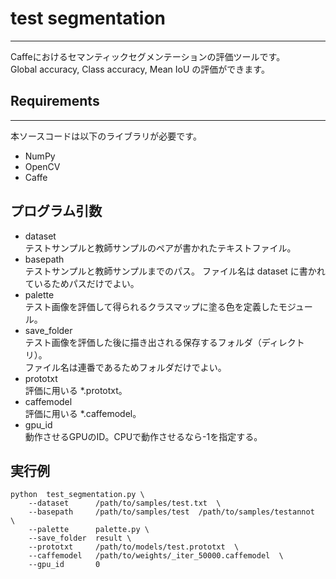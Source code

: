 # test segmentation
---
Caffeにおけるセマンティックセグメンテーションの評価ツールです。  
Global accuracy, Class accuracy, Mean IoU の評価ができます。

## Requirements
---
本ソースコードは以下のライブラリが必要です。  
- NumPy
- OpenCV
- Caffe

## プログラム引数
- dataset  
テストサンプルと教師サンプルのペアが書かれたテキストファイル。
- basepath  
テストサンプルと教師サンプルまでのパス。
ファイル名は dataset に書かれているためパスだけでよい。
- palette  
テスト画像を評価して得られるクラスマップに塗る色を定義したモジュール。
- save_folder  
テスト画像を評価した後に描き出される保存するフォルダ（ディレクトリ）。  
ファイル名は連番であるためフォルダだけでよい。
- prototxt  
評価に用いる *.prototxt。
- caffemodel  
評価に用いる *.caffemodel。
- gpu_id  
動作させるGPUのID。CPUで動作させるなら-1を指定する。

## 実行例
```  
python  test_segmentation.py \  
    --dataset      /path/to/samples/test.txt  \  
    --basepath     /path/to/samples/test  /path/to/samples/testannot  \  
    --palette      palette.py \  
    --save_folder  result \  
    --prototxt     /path/to/models/test.prototxt  \  
    --caffemodel   /path/to/weights/_iter_50000.caffemodel  \  
    --gpu_id       0  
```